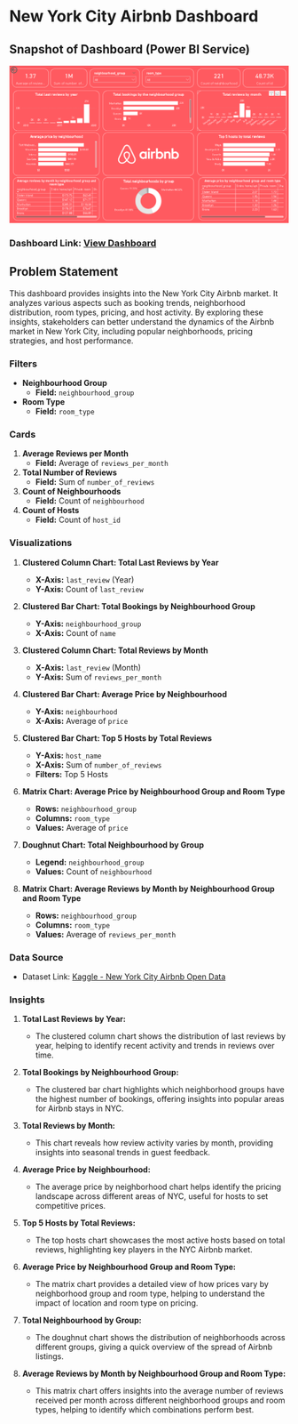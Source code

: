# New York City Airbnb Dashboard

## Snapshot of Dashboard (Power BI Service)

![Dashboard_Snapshot](https://github.com/kscheran93/New-York-City-Airbnb-dashboard/blob/main/Airbnb%20Dashboard.png)

### Dashboard Link: [View Dashboard](https://app.powerbi.com/groups/me/reports/c8fc01c7-5b1e-4a45-a016-336d43c226e7/576b80419c6e5af2ba4a?experience=power-bi)

## Problem Statement

This dashboard provides insights into the New York City Airbnb market. It analyzes various aspects such as booking trends, neighborhood distribution, room types, pricing, and host activity. By exploring these insights, stakeholders can better understand the dynamics of the Airbnb market in New York City, including popular neighborhoods, pricing strategies, and host performance.

### Filters

- **Neighbourhood Group**
  - **Field:** `neighbourhood_group`
- **Room Type**
  - **Field:** `room_type`

### Cards

1. **Average Reviews per Month**
   - **Field:** Average of `reviews_per_month`
2. **Total Number of Reviews**
   - **Field:** Sum of `number_of_reviews`
3. **Count of Neighbourhoods**
   - **Field:** Count of `neighbourhood`
4. **Count of Hosts**
   - **Field:** Count of `host_id`

### Visualizations

1. **Clustered Column Chart: Total Last Reviews by Year**
   - **X-Axis:** `last_review` (Year)
   - **Y-Axis:** Count of `last_review`

2. **Clustered Bar Chart: Total Bookings by Neighbourhood Group**
   - **Y-Axis:** `neighbourhood_group`
   - **X-Axis:** Count of `name`

3. **Clustered Column Chart: Total Reviews by Month**
   - **X-Axis:** `last_review` (Month)
   - **Y-Axis:** Sum of `reviews_per_month`

4. **Clustered Bar Chart: Average Price by Neighbourhood**
   - **Y-Axis:** `neighbourhood`
   - **X-Axis:** Average of `price`

5. **Clustered Bar Chart: Top 5 Hosts by Total Reviews**
   - **Y-Axis:** `host_name`
   - **X-Axis:** Sum of `number_of_reviews`
   - **Filters:** Top 5 Hosts

6. **Matrix Chart: Average Price by Neighbourhood Group and Room Type**
   - **Rows:** `neighbourhood_group`
   - **Columns:** `room_type`
   - **Values:** Average of `price`

7. **Doughnut Chart: Total Neighbourhood by Group**
   - **Legend:** `neighbourhood_group`
   - **Values:** Count of `neighbourhood`

8. **Matrix Chart: Average Reviews by Month by Neighbourhood Group and Room Type**
   - **Rows:** `neighbourhood_group`
   - **Columns:** `room_type`
   - **Values:** Average of `reviews_per_month`

### Data Source

- Dataset Link: [Kaggle - New York City Airbnb Open Data](https://www.kaggle.com/datasets/dgomonov/new-york-city-airbnb-open-data)

### Insights

1. **Total Last Reviews by Year:**
   - The clustered column chart shows the distribution of last reviews by year, helping to identify recent activity and trends in reviews over time.

2. **Total Bookings by Neighbourhood Group:**
   - The clustered bar chart highlights which neighborhood groups have the highest number of bookings, offering insights into popular areas for Airbnb stays in NYC.

3. **Total Reviews by Month:**
   - This chart reveals how review activity varies by month, providing insights into seasonal trends in guest feedback.

4. **Average Price by Neighbourhood:**
   - The average price by neighborhood chart helps identify the pricing landscape across different areas of NYC, useful for hosts to set competitive prices.

5. **Top 5 Hosts by Total Reviews:**
   - The top hosts chart showcases the most active hosts based on total reviews, highlighting key players in the NYC Airbnb market.

6. **Average Price by Neighbourhood Group and Room Type:**
   - The matrix chart provides a detailed view of how prices vary by neighborhood group and room type, helping to understand the impact of location and room type on pricing.

7. **Total Neighbourhood by Group:**
   - The doughnut chart shows the distribution of neighborhoods across different groups, giving a quick overview of the spread of Airbnb listings.

8. **Average Reviews by Month by Neighbourhood Group and Room Type:**
   - This matrix chart offers insights into the average number of reviews received per month across different neighborhood groups and room types, helping to identify which combinations perform best.
